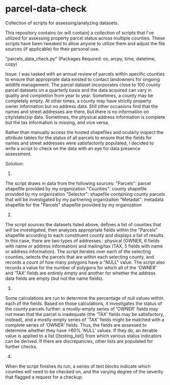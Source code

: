 # parcel-data-check
 Collection of scripts for assessing/analyzing datasets.

This repository contains (or will contain) a collection of scripts that I've utilized for assessing property parcel status across multiple counties. These scripts have been tweaked to allow anyone to utilize them and adjust the file sources (if applicable) for their personal use. 



"parcels_data_check.py"                 (Packages Required: os, arcpy, time, datetime, copy)

Issue: 
I was tasked with an annual review of parcels within specific counties to ensure that appropriate data existed to contact landowners for ongoing wildlife management. The parcel dataset incorporates close to 100 county parcel datasets on a quarterly basis and the data acquired can vary in quality and completion from year to year. Sometimes, a county may be completely empty. At other times, a county may have strictly property owner information but no address data. Still other occasions find that the names and street addresses are there, but there is no information on city/state/zip data. Sometimes, the physical address information is complete but the tax information is missing, and vice versa.

Rather than manually access the hosted shapefiles and ocularly inspect the attribute tables for the status of all parcels to ensure that the fields for names and street addresses were satisfactorily populated, I decided to write a script to check on the data with an eye for data presence assessment. 


Solution: 

1)
The script draws in data from the following sources:
"Parcels": parcel shapefile provided by my organization
"Counties": county shapefile provided by my organization
"Selector": shapefile containing county parcels that will be investigated by my partnering organizaiton
"Metadat": metadata shapefile for the "Parcels" shapefile provided by my organization

2)
The script sources the datasets listed above, defines a list of counties that will be investigated, then analyzes appropriate fields within the "Parcels" shapefile according to each constituent county and displays a list of results. In this case, there are two types of addresses : physical (OWNER, 6 fields with name or address information) and mailing/tax (TAX, 5 fields with name or address information). The script iterates over each of the selecting counties, selects the parcels that are within each selecting county, and records a count of how many polygons have a "NULL" value. The script also records a value for the number of polygons for which all of the 'OWNER' and 'TAX' fields are entirely empty and another for whether the address data fields are empty (but not the name fields). 

3)
Some calculations are run to determine the percentage of null values within each of the fields. Based on those calculations, it  investigates the status of the county parcels further: a mostly-empty series of 'OWNER' fields may not mean that the parcel is inadequate (the 'TAX' fields may be satisfactory, instead), and a mostly-empty series of 'TAX' fields might be matched with a complete series of 'OWNER' fields. Thus, the fields are assessed to determine whether they have >60% 'NULL' values. If they do, an iterable value is applied to a list ([testing_list]) from which various status indicators can be derived. If there are discrepancies, other lists are populated for further checks. 

4)
When the script finishes its run, a series of text blocks indicate which counties will need to be checked on, and the varying degree of the severity that flagged a request for a checkup. 



